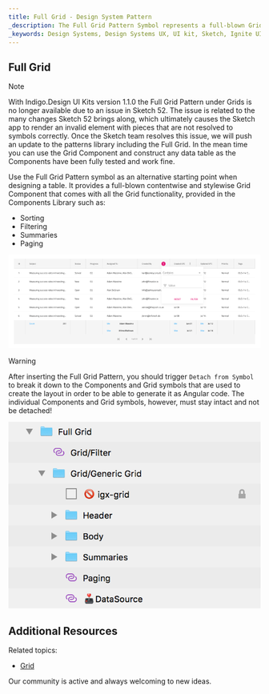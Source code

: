 ```yaml
---
title: Full Grid - Design System Pattern
_description: The Full Grid Pattern Symbol represents a full-blown Grid Component.
_keywords: Design Systems, Design Systems UX, UI kit, Sketch, Ignite UI for Angular, Sketch to Angular, Angular, Angular Design System, Export code from Sketch, Design Kits for Angular, Sketch HTML, Sketch to HTML, Sketch UI kits
---
```


## Full Grid

> [!Note]
> With Indigo.Design UI Kits version 1.1.0 the Full Grid Pattern under Grids is no longer available due to an issue in Sketch 52. The issue is related to the many changes Sketch 52 brings along, which ultimately causes the Sketch app to render an invalid element with pieces that are not resolved to symbols correctly. Once the Sketch team resolves this issue, we will push an update to the patterns library including the Full Grid. In the mean time you can use the Grid Component and construct any data table as the Components have been fully tested and work fine.

Use the Full Grid Pattern symbol as an alternative starting point when designing a table. It provides a full-blown contentwise and stylewise Grid Component that comes with all the Grid functionality, provided in the Components Library such as:

- Sorting
- Filtering
- Summaries
- Paging

<img class="responsive-img" src="../images/grids_demo.png" srcset="../images/grids_demo@2x.png 2x" />

> [!WARNING]
> After inserting the Full Grid Pattern, you should trigger `Detach from Symbol` to break it down to the Components and Grid symbols that are used to create the layout in order to be able to generate it as Angular code. The individual Components and Grid symbols, however, must stay intact and not be detached!

<img class="responsive-img" src="../images/grids_detach.png" />

## Additional Resources

Related topics:

- [Grid](../components/grid.md)

Our community is active and always welcoming to new ideas.


